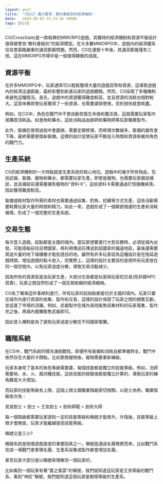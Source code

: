 ```yaml
---
layout: post
title:  "[OLG] 魔力寶貝：教科書級別的經濟機制"
date:   2024-08-03 15:33:36 +0800
tags: [OLG]
---
```


CG(CrossGate)是一款經典的MMORPG遊戲，其獨特的經濟機制和資源平衡設計值得被譽為“教科書級別”的經濟模型。在大多數MMORPG中，遊戲內的經濟體系往往會面臨嚴重的通貨膨脹問題。然而，CG在運營十年後，其通貨膨脹僅有三倍，這在MMORPG市場中是一個值得驕傲的成就。

## 資源平衡
在許多MMORPG中，玩家通常可以輕鬆獲得大量的遊戲貨幣和資源，這導致遊戲內的經濟迅速膨脹，最終影響到新進玩家的遊戲體驗。然而，CG採用了多種機制來避免這種情況。首先，遊戲中的資源獲得難度較高，並且資源的消耗也相對較大。這意味著即使玩家獲得了一些資源，也需要謹慎使用，否則很快就會耗盡。

例如，在CG中，角色在戰鬥中不會自動恢復生命值和魔法值，這就需要玩家製作或購買消耗品，如食物和藥水。這些消耗品由廚師和藥劑師等玩家職業製作。

此外，裝備在使用過程中會磨損，需要定期修理，而修理次數越多，裝備的屬性會下降，最終需要更換新裝備。這樣的設計促使玩家不斷投入時間和資源來維持角色的戰鬥力。

## 生產系統
CG的經濟機制的一大特點就是生產系統的核心地位。遊戲中的幾乎所有物品，包括武器、裝備、寵物和藥水，都需要玩家生產。即使是寵物，也需要玩家親自捕捉，並且捕捉前還需要擁有寵物的“資料卡”。這些資料卡需要通過打怪隨機掉落，因此獲得難度較高。

裝備或耗材製作所需的素材也需要通過採集、釣魚、挖礦等方式生產，這些活動需要耗費玩家大量的時間和精力。如此一來，遊戲形成了一個緊密相連的生產和消耗循環，形成了一個完整的生產系統。

## 交易生態
每次登入遊戲，起點都是主國的城內。當玩家想要進行大型任務時，必須從城內出發，可能搭船前往目標國家，再利用傳送石傳送到該國家的偏遠地區，最後還需要爬過大量的地下城樓層才能到達目的地。雖然有許多玩家認為這種設計是在拖延遊戲時間，增加遊戲的點卡收入，但實際上，這樣的設計主要目的是將所有玩家放在同一個空間內，以免玩家過度分散，導致交易活動減少。

因為所有的資源皆是由玩家生產，大部分交易都是玩家與玩家的交易(而非跟NPC買賣)，玩家之間自然形成了一個互相依賴的經濟網絡。

CG為了確保這件事順利進行，所有玩家的起始點都是位於主國的城內。玩家只要在城市內進行資源的收集、製作和交易，這樣的設計保證了玩家之間的頻繁互動，並促進了市場的活躍。例如，武器製作在城內尋找販售採集材料的玩家蒐集，製作完之後，再城內擺攤販售武器即可。

因此登入機制是為了避免玩家過度分散在不同國家擺攤。

## 職階系統
在CG中，戰鬥系統同樣充滿挑戰性。即便所有裝備和消耗品都準備齊全，戰鬥中依然存在大量的卡關點。比如更換寵物後，寵物需要重新練級。

玩家本身除了基本的角色等級需要農，每個技能都是獨立的技能等級。例如，法師需要地、水、火、風四種技能，這些技能的經驗值都是獨立計算的，導致玩家的練角難度大大增加。

而玩家的技能等級有上限，這個上限又跟職業階級密切相關。以劍士為例，職業階級依次為：

見習劍士 > 劍士 > 王宮劍士 > 劍術師範 > 劍術大師

每一個階級都需要玩家達到一定的技能等級和稱號才能晉升。升階後，技能等級上限才會開放，玩家才能繼續提高技能等級。


稱號又是三小?

稱號系統是拖慢遊戲進度的重要因素之一。稱號是通過名聲積累而來，比如戰鬥系完成一場戰鬥會累積名聲、生產系採集或製作都會增加名聲。

甚至玩家大部分是以稱號來理解另一個玩家的，

比如看到一個玩家有著"蒼之風雲"的稱號，我們就知道這玩家是王宮等級的戰鬥系、看到"神匠"稱號，我們就知道這個玩家是御用等級的生產系。